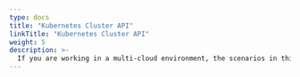 ```yaml
---
type: docs
title: "Kubernetes Cluster API"
linkTitle: "Kubernetes Cluster API"
weight: 5
description: >-
  If you are working in a multi-cloud environment, the scenarios in this section will guide on creating clusters using Kubernetes Cluster API (CAPI) and onboard it as an Azure Arc enabled Kubernetes cluster in an automated fashion.
---
```

